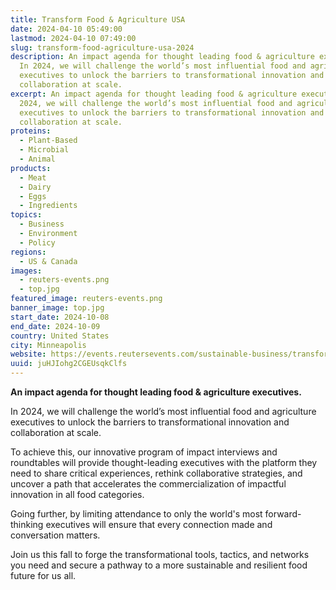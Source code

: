 ```yaml
---
title: Transform Food & Agriculture USA
date: 2024-04-10 05:49:00
lastmod: 2024-04-10 07:49:00
slug: transform-food-agriculture-usa-2024
description: An impact agenda for thought leading food & agriculture executives.
  In 2024, we will challenge the world’s most influential food and agriculture
  executives to unlock the barriers to transformational innovation and
  collaboration at scale.
excerpt: An impact agenda for thought leading food & agriculture executives. In
  2024, we will challenge the world’s most influential food and agriculture
  executives to unlock the barriers to transformational innovation and
  collaboration at scale.
proteins:
  - Plant-Based
  - Microbial
  - Animal
products:
  - Meat
  - Dairy
  - Eggs
  - Ingredients
topics:
  - Business
  - Environment
  - Policy
regions:
  - US & Canada
images:
  - reuters-events.png
  - top.jpg
featured_image: reuters-events.png
banner_image: top.jpg
start_date: 2024-10-08
end_date: 2024-10-09
country: United States
city: Minneapolis
website: https://events.reutersevents.com/sustainable-business/transform-food-usa
uuid: juHJIohg2CGEUsqkClfs
---
```

**An impact agenda for thought leading food & agriculture executives.** 

In 2024, we will challenge the world’s most influential food and agriculture executives to unlock the barriers to transformational innovation and collaboration at scale.

To achieve this, our innovative program of impact interviews and roundtables will provide thought-leading executives with the platform they need to share critical experiences, rethink collaborative strategies, and uncover a path that accelerates the commercialization of impactful innovation in all food categories.

Going further, by limiting attendance to only the world's most forward-thinking executives will ensure that every connection made and conversation matters.

Join us this fall to forge the transformational tools, tactics, and networks you need and secure a pathway to a more sustainable and resilient food future for us all.

